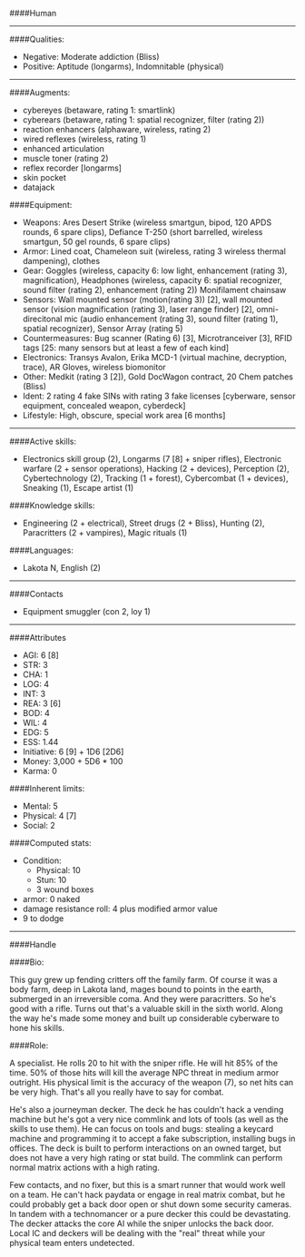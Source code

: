 ####Human

____
####Qualities:

- Negative: Moderate addiction (Bliss)
- Positive: Aptitude (longarms), Indomnitable (physical)

____
####Augments:

- cybereyes (betaware, rating 1: smartlink)
- cyberears (betaware, rating 1: spatial recognizer, filter (rating 2))
- reaction enhancers (alphaware, wireless, rating 2)
- wired reflexes (wireless, rating 1)
- enhanced articulation
- muscle toner (rating 2)
- reflex recorder [longarms]
- skin pocket
- datajack

####Equipment:

- Weapons: Ares Desert Strike (wireless smartgun, bipod, 120 APDS rounds, 6 spare clips), Defiance T-250 (short barrelled, wireless smartgun, 50 gel rounds, 6 spare clips)
- Armor: Lined coat, Chameleon suit (wireless, rating 3 wireless thermal dampening), clothes
- Gear: Goggles (wireless, capacity 6: low light, enhancement (rating 3), magnification), Headphones (wireless, capacity 6: spatial recognizer, sound filter (rating 2), enhancement (rating 2)) Monifilament chainsaw
- Sensors: Wall mounted sensor (motion(rating 3)) [2], wall mounted sensor (vision magnification (rating 3), laser range finder) [2], omni-direcitonal mic (audio enhancement (rating 3), sound filter (rating 1), spatial recognizer), Sensor Array (rating 5)
- Countermeasures: Bug scanner (Rating 6) [3], Microtranceiver [3], RFID tags [25: many sensors but at least a few of each kind]
- Electronics: Transys Avalon, Erika MCD-1 (virtual machine, decryption, trace), AR Gloves, wireless biomonitor
- Other: Medkit (rating 3 [2]), Gold DocWagon contract, 20 Chem patches (Bliss)
- Ident: 2 rating 4 fake SINs with rating 3 fake licenses [cyberware, sensor equipment, concealed weapon, cyberdeck]
- Lifestyle: High, obscure, special work area [6 months]

____
####Active skills:

- Electronics skill group (2), Longarms (7 [8] + sniper rifles), Electronic warfare (2 + sensor operations), Hacking (2 + devices), Perception (2), Cybertechnology (2), Tracking (1 + forest), Cybercombat (1 + devices), Sneaking (1), Escape artist (1)

####Knowledge skills:

- Engineering (2 + electrical), Street drugs (2 + Bliss), Hunting (2), Paracritters (2 + vampires), Magic rituals (1)

####Languages:

- Lakota N, English (2)

____
####Contacts

- Equipment smuggler (con 2, loy 1)

____
####Attributes

- AGI: 6 [8]
- STR: 3
- CHA: 1
- LOG: 4
- INT: 3
- REA: 3 [6]
- BOD: 4
- WIL: 4
- EDG: 5
- ESS: 1.44
- Initiative: 6 [9] + 1D6 [2D6]
- Money: 3,000 + 5D6 * 100
- Karma: 0

####Inherent limits:

- Mental: 5
- Physical: 4 [7]
- Social: 2

####Computed stats:

- Condition:
	- Physical: 10
	- Stun: 10
	- 3 wound boxes
- armor: 0 naked
- damage resistance roll: 4 plus modified armor value
- 9 to dodge

____
####Handle

####Bio:

This guy grew up fending critters off the family farm. Of course it was a body farm, deep in Lakota land, mages bound to points in the earth, submerged in an irreversible coma. And they were paracritters. So he's good with a rifle. Turns out that's a valuable skill in the sixth world. Along the way he's made some money and built up considerable cyberware to hone his skills. 

####Role:

A specialist. He rolls 20 to hit with the sniper rifle. He will hit 85% of the time. 50% of those hits will kill the average NPC threat in medium armor outright. His physical limit is the accuracy of the weapon (7), so net hits can be very high. That's all you really have to say for combat.

He's also a journeyman decker. The deck he has couldn't hack a vending machine but he's got a very nice commlink and lots of tools (as well as the skills to use them). He can focus on tools and bugs: stealing a keycard machine and programming it to accept a fake subscription, installing bugs in offices. The deck is built to perform interactions on an owned target, but does not have a very high rating or stat build. The commlink can perform normal matrix actions with a high rating.

Few contacts, and no fixer, but this is a smart runner that would work well on a team. He can't hack paydata or engage in real matrix combat, but he could probably get a back door open or shut down some security cameras. In tandem with a technomancer or a pure decker this could be devastating. The decker attacks the core AI while the sniper unlocks the back door. Local IC and deckers will be dealing with the "real" threat while  your physical team enters undetected. 

